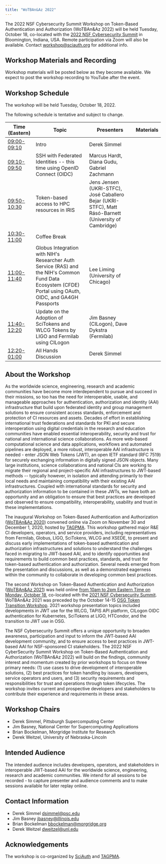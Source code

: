 ```yaml
---
title: "WoTBAn&Az 2022"
---
```


The 2022 NSF Cybersecurity Summit Workshop on Token-Based Authentication and Authorization (WoTBAn&Az 2022) will be held Tuesday, October 18, co-located with the [2022 NSF Cybersecurity Summit](https://www.trustedci.org/2022-cybersecurity-summit) in Bloomington, Indiana, USA. Remote participation via Zoom will also be available. Contact <workshop@sciauth.org> for additional info.

Workshop Materials and Recording
--------------------------------
Workshop materials will be posted below as they become available.
We expect to post the workshop recording to YouTube after the event.

Workshop Schedule
------------------

The workshop will be held Tuesday, October 18, 2022.

The following schedule is tentative and subject to change.

Time (Eastern) | Topic | Presenters | Materials
-------------- | ----- | ---------- | ---------
[09:00-09:10](https://www.timeanddate.com/worldclock/fixedtime.html?iso=20221018T0900&p1=3723&am=10) | Intro | Derek Simmel
[09:10-09:50](https://www.timeanddate.com/worldclock/fixedtime.html?iso=20221018T0910&p1=3723&am=40) | SSH with Federated Identities -- this time using OpenID Connect (OIDC) | Marcus Hardt, Diana Gudu, Gabriel Zachmann
[09:50-10:30](https://www.timeanddate.com/worldclock/fixedtime.html?iso=20221018T0950&p1=3723&am=40) | Token-based access to HPC resources in IRIS | Jens Jensen (UKRI-STFC), José Caballero Bejar (UKRI-STFC), Matt Rásó-Barnett (University of Cambridge)
[10:30-11:00](https://www.timeanddate.com/worldclock/fixedtime.html?iso=20221018T1030&p1=3723&am=30) | Coffee Break |
[11:00-11:40](https://www.timeanddate.com/worldclock/fixedtime.html?iso=20221018T1100&p1=3723&am=40) | Globus Integration with NIH's Researcher Auth Service (RAS) and the NIH's Common Fund Data Ecosystem (CFDE) Portal using OAuth, OIDC, and GA4GH Passports | Lee Liming (University of Chicago)
[11:40-12:20](https://www.timeanddate.com/worldclock/fixedtime.html?iso=20221018T1140&p1=3723&am=40) | Update on the Adoption of SciTokens and WLCG Tokens by LIGO and Fermilab using CILogon | Jim Basney (CILogon), Dave Dykstra (Fermilab)
[12:20-01:00](https://www.timeanddate.com/worldclock/fixedtime.html?iso=20221018T1220&p1=3723&am=40) | All Hands Discussion | Derek Simmel

 
About the Workshop
------------------
As the worldwide science, engineering, research and academic communities have become more interdependent to pursue and succeed in their missions, so too has the need for interoperable, usable, and manageable approaches for authentication, authorization and identity (AAI) infrastructure that build upon federated identity and group management solutions to ensure consistent access standards, enforcement and protection of CI resources and assets. Decades of effort in establishing international trust federations and standards for PKI and secure interoperation using digital credentials in the research and education communities have enabled essential interoperability, security and trust for national and international science collaborations. As more web-based computational science and data applications, workflows and automated pipelines are deployed, a more robust, interoperable AAI infrastructure is needed - enter JSON Web Tokens (JWT), an open IETF standard (RFC 7519) for securely exchanging information in digitally signed JSON objects. Many large institutions, science collaborations and national CIs are working to migrate their regional and project-specific AAI infrastructures to JWT-based methods -- typically however, in isolation and attending primarily to their local needs and maintaining compatibility with their existing AAI infrastructures. Coupled with international standards for security and authorization information to be contained in these JWTs, we have both an opportunity and an obligation to ensure that best practices are developed and observed to ensure compatibility, interoperability, usability and trust in these implementations.

The inaugural Workshop on Token-Based Authentication and Authorization ([WoTBAn&Az 2020](https://indico.rnp.br/event/33/)) convened online via Zoom on November 30 and December 1, 2020, hosted by [TAGPMA](http://www.tagpma.org/). This workshop gathered major R&E CI developers, operators, and service providers, including representatives from Fermilab, Globus, LIGO, SciTokens, WLCG and XSEDE, to present and discuss early implementations of token-based authentication and authorization infrastructures and solutions to understand the challenges faced in migrating to JWT-based AAI, and to identify opportunities and requirements to build common best practices, standards, and trust for token-based authentication and authorization. Several needs emerged from the presentation and discussions, as well as a demonstrated eagerness within the community to collaborate in developing common best practices.

The second Workshop on Token-Based Authentication and Authorization ([WoTBAn&Az 2021](https://sciauth.org/workshop/2021/)) was held online [from 10am to 2pm Eastern Time on Monday, October 18](https://www.timeanddate.com/worldclock/fixedtime.html?msg=WoTBAn%26Az+2021&iso=20211018T10&p1=3723&ah=4), co-located with the [2021 NSF Cybersecurity Summit](https://www.trustedci.org/2021-cybersecurity-summit). WoTBAn&Az 2021 was preceded by the October 14-15 [OSG Token Transition Workshop](https://opensciencegrid.org/events/Token-Transition-Workshop/). 2021 workshop presentation topics included developments in JWT use for the WLCG, TAPIS API platform, CILogon OIDC authentication for Kubernetes, SciTokens at LIGO, HTCondor, and the transition to JWT use in OSG.

The NSF Cybersecurity Summit offers a unique opportunity to broaden awareness, participation and input to inform the JWT-based AAI development community, and to ensure access to best practices in JWT-based AAI for NSF-sponsored CI stakeholders. The 2022 NSF CyberSecurity Summit Workshop on Token-Based Authentication and Authorization (WoTBAn&Az 2022) will build on the findings, community interest and momentum created by prior workshops to focus on three primary needs: (1) use cases to drive development of interoperable solutions, (2) best practices for token handling by issuers, developers, service operators and users, and (3) security requirements and responsibilities for trust and operations through token lifecycles. The workshop invites current and prospective developers and stakeholders to contribute their experience and requirements in these areas.

Workshop Chairs
---------------
* Derek Simmel, Pittsburgh Supercomputing Center
* Jim Basney, National Center for Supercomputing Applications
* Brian Bockelman, Morgridge Institute for Research
* Derek Weitzel, University of Nebraska-Lincoln

Intended Audience
--------------------------------------
The intended audience includes developers, operators, and stakeholders in interoperable JWT-based AAI for the worldwide science, engineering, research and academic communities.
We intend for all sessions to be recorded - to capture presenter and audience comments and to make sessions available for later replay online.

Contact Information
-------------------
* Derek Simmel <dsimmel@psc.edu>
* Jim Basney <jbasney@illinois.edu>
* Brian Bockelman <bbockelman@morgridge.org>
* Derek Weitzel <dweitzel@unl.edu>

Acknowledgements
----------------
The workshop is co-organized by [SciAuth](https://sciauth.org/) and [TAGPMA](http://www.tagpma.org/).
